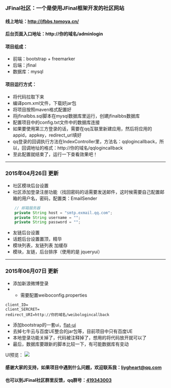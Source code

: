 ### JFinal社区：一个是使用JFinal框架开发的社区网站
#### 线上地址：http://jfbbs.tomoya.cn/
#### 后台页面入口地址：http://你的域名/adminlogin
#### 项目组成：
* 前端：bootstrap + freemarker
* 后端：jfinal 
* 数据库：mysql

#### 项目运行方式：
* 将代码拉取下来
* 编译pom.xml文件，下载好jar包
* 将项目按照maven格式配置好
* 将jfinalbbs.sql脚本在mysql数据库里运行，创建jfinalbbs数据库
* 配置项目中的config.txt文件中的数据库连接
* 如果要使用第三方登录的话，需要在qq互联里新建应用，然后将应用的appid，appkey，redirect_url填好
* qq登录的回调执行方法在IndexController里，方法名：qqlogincallback，所以，回调地址的格式：http://你的域名/qqlogincallback
* 至此配置就结束了，运行一下查看效果吧！

---
### 2015年04月26日 更新
- 社区模块后台设置
- 社区添加登录注册功能（找回密码的话需要发送邮件，这时候需要自己配置邮箱的用户名，密码，配置类：EmailSender
```java
    // 邮箱服务器
    private String host = "smtp.exmail.qq.com";
    private String username = "";
    private String password = "";
```
- 友链后台设置
- 话题后台设置置顶，精华
- 模块列表，友链列表 加缓存
- 模块，友链，后台排序（使用的是 jqueryui）

---
### 2015年06月07日 更新
- 添加新浪微博登录
- - 需要配置weiboconfig.properties
```
client_ID=
client_SERCRET=
redirect_URI=http://你的域名/weibologincallback
```

- 添加bootstrap的一套ui，[flat-ui](http://www.bootcss.com/p/flat-ui/)
- 去掉七牛云与百度UE整合的jar包等，目前项目中只有百度UE
- 本地登录功能关掉了，代码被注释掉了，想用的将代码放开就可以了
- 最后，数据库要跟新的脚本比较一下，有可能数据库有变动

UI预览：
![](https://dn-outside.qbox.me/QQ20150607-1.png)

#### 感谢大家的支持，如果项目中遇到什么问题，欢迎联系我：[liygheart@qq.com](mailto:liygheart@qq.com)
#### 也可以到JFinal社区群里反馈，qq群号：[419343003](http://shang.qq.com/wpa/qunwpa?idkey=c130a2aea2fa297b67d39eca4531bcf878735eecd3fe7645d49d8c7f5458147e)
